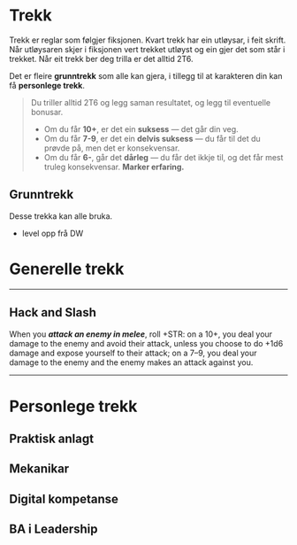 # Trekk

Trekk er reglar som følgjer fiksjonen. Kvart trekk har ein utløysar, i feit skrift. Når utløysaren skjer i fiksjonen vert trekket utløyst og ein gjer det som står i trekket. Når eit trekk ber deg trilla er det alltid 2T6.

Det er fleire __grunntrekk__ som alle kan gjera, i tillegg til at karakteren din kan få __personlege trekk__.  

> Du triller alltid 2T6 og legg saman resultatet, og legg til eventuelle bonusar.
>
> - Om du får __10+__, er det ein __suksess__ — det går din veg.
> - Om du får __7-9__, er det ein __delvis suksess__ — du får til det du prøvde på, men det er konsekvensar.
> - Om du får __6-__, går det __dårleg__ — du får det ikkje til, og det får mest truleg konsekvensar. __Marker erfaring.__


## Grunntrekk

Desse trekka kan alle bruka.

+ level opp frå DW

# Generelle trekk

-----

## Hack and Slash

When you *__attack an enemy in melee__*, roll
+STR: on a 10+, you deal your damage to the
enemy and avoid their attack, unless you
choose to do +1d6 damage and expose yourself
to their attack; on a 7–9, you deal your
damage to the enemy and the enemy makes
an attack against you.

----


# Personlege trekk

## Praktisk anlagt

## Mekanikar

## Digital kompetanse

## BA i Leadership

